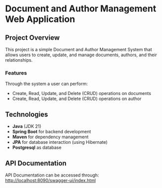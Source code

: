 # Document and Author Management Web Application

## Project Overview
This project is a simple Document and Author Management System that allows users to create, update, and manage documents, authors, and their relationships.

### Features
Through the system a user can perform:
- Create, Read, Update, and Delete (CRUD) operations on documents
- Create, Read, Update, and Delete (CRUD) operations on author

## Technologies
- **Java** (JDK 21)
- **Spring Boot** for backend development
- **Maven** for dependency management
- **JPA** for database interaction (using Hibernate)
- **Postgresql** as database

## API Documentation
API Documentation can be accessed through: </br>
[http://localhost:8090/swagger-ui/index.html](localhost:8090/swagger-ui/index.html)